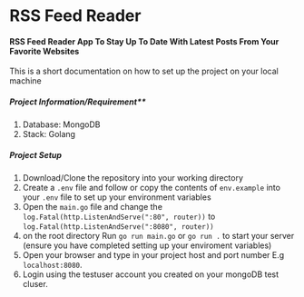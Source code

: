 # RSS Feed Reader
#### RSS Feed Reader App To Stay Up To Date With Latest Posts From Your Favorite Websites

This is a short documentation on how to set up the project on your local machine

##### Project Information/Requirement**

1. Database: MongoDB
2. Stack: Golang

##### Project Setup

1. Download/Clone the repository into your working directory
2. Create a `.env` file and follow or copy the contents of `env.example` into your `.env` file to set up your environment variables
3. Open the `main.go` file and change the `log.Fatal(http.ListenAndServe(":80", router))` to `log.Fatal(http.ListenAndServe(":8080", router))`
4. on the root directory Run `go run main.go` or `go run .` to start your server (ensure you have completed setting up your enviroment variables)
5. Open your browser and type in your project host and port number E.g `localhost:8080`.
6. Login using the testuser account you created on your mongoDB test cluser.
